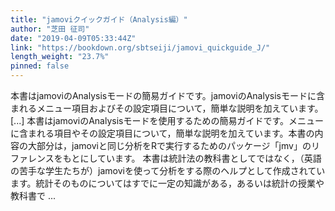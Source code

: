```yaml
---
title: "jamoviクイックガイド（Analysis編）"
author: "芝田 征司"
date: "2019-04-09T05:33:44Z"
link: "https://bookdown.org/sbtseiji/jamovi_quickguide_J/"
length_weight: "23.7%"
pinned: false
---
```


本書はjamoviのAnalysisモードの簡易ガイドです。jamoviのAnalysisモードに含まれるメニュー項目およびその設定項目について，簡単な説明を加えています。 [...] 本書はjamoviのAnalysisモードを使用するための簡易ガイドです。メニューに含まれる項目やその設定項目について，簡単な説明を加えています。本書の内容の大部分は，jamoviと同じ分析をRで実行するためのパッケージ「jmv」のリファレンスをもとにしています。 本書は統計法の教科書としてではなく，（英語の苦手な学生たちが）jamoviを使って分析をする際のヘルプとして作成されています。統計そのものについてはすでに一定の知識がある，あるいは統計の授業や教科書で ...

